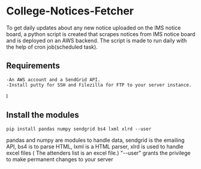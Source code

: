 # College-Notices-Fetcher
To get daily updates about any new notice uploaded on the IMS notice board, a python script is created that scrapes notices from IMS notice board and is deployed on an AWS backend. The script is made to run daily with the help of cron job(scheduled task).

## Requirements
    -An AWS account and a SendGrid API.
    -Install putty for SSH and Filezilla for FTP to your server instance.

I
## Install the modules
    pip install pandas numpy sendgrid bs4 lxml xlrd --user

pandas and numpy are modules to handle data, sendgrid is the emailing API, bs4 is to parse HTML, lxml is a HTML parser, xlrd is                    used to handle excel files ( The attenders list is an excel file.) "--user" grants the privilege to make permanent changes to your server
